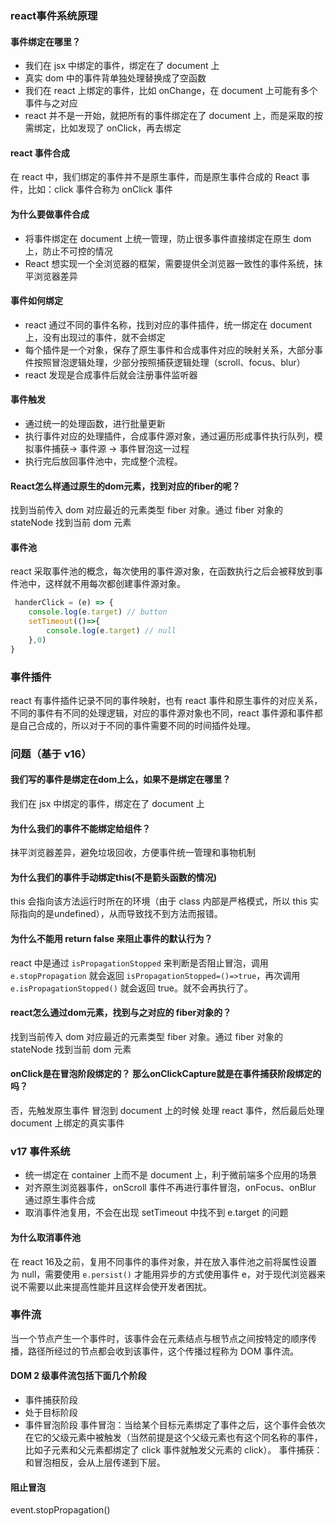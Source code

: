 ### react事件系统原理
#### 事件绑定在哪里？
- 我们在 jsx 中绑定的事件，绑定在了 document 上
- 真实 dom 中的事件背单独处理替换成了空函数
- 我们在 react 上绑定的事件，比如 onChange，在 document 上可能有多个事件与之对应
- react 并不是一开始，就把所有的事件绑定在了 document 上，而是采取的按需绑定，比如发现了 onClick，再去绑定

#### react 事件合成
在 react 中，我们绑定的事件并不是原生事件，而是原生事件合成的 React 事件，比如：click 事件合称为 onClick 事件

#### 为什么要做事件合成
- 将事件绑定在 document 上统一管理，防止很多事件直接绑定在原生 dom 上，防止不可控的情况
- React 想实现一个全浏览器的框架，需要提供全浏览器一致性的事件系统，抹平浏览器差异

#### 事件如何绑定
- react 通过不同的事件名称，找到对应的事件插件，统一绑定在 document 上，没有出现过的事件，就不会绑定
- 每个插件是一个对象，保存了原生事件和合成事件对应的映射关系，大部分事件按照冒泡逻辑处理，少部分按照捕获逻辑处理（scroll、focus、blur）
- react 发现是合成事件后就会注册事件监听器

#### 事件触发
- 通过统一的处理函数，进行批量更新
- 执行事件对应的处理插件，合成事件源对象，通过遍历形成事件执行队列，模拟事件捕获-> 事件源 -> 事件冒泡这一过程
- 执行完后放回事件池中，完成整个流程。

#### React怎么样通过原生的dom元素，找到对应的fiber的呢？
找到当前传入 dom 对应最近的元素类型 fiber 对象。通过 fiber 对象的 stateNode 找到当前 dom 元素

#### 事件池
react 采取事件池的概念，每次使用的事件源对象，在函数执行之后会被释放到事件池中，这样就不用每次都创建事件源对象。

```js
 handerClick = (e) => {
    console.log(e.target) // button
    setTimeout(()=>{
        console.log(e.target) // null
    },0)
}
```

### 事件插件
react 有事件插件记录不同的事件映射，也有 react 事件和原生事件的对应关系，不同的事件有不同的处理逻辑，对应的事件源对象也不同，react 事件源和事件都是自己合成的，所以对于不同的事件需要不同的时间插件处理。

### 问题（基于 v16）
#### 我们写的事件是绑定在dom上么，如果不是绑定在哪里？
我们在 jsx 中绑定的事件，绑定在了 document 上

#### 为什么我们的事件不能绑定给组件？
抹平浏览器差异，避免垃圾回收，方便事件统一管理和事物机制

#### 为什么我们的事件手动绑定this(不是箭头函数的情况)
this 会指向该方法运行时所在的环境（由于 class 内部是严格模式，所以 this 实际指向的是undefined），从而导致找不到方法而报错。

#### 为什么不能用 return false 来阻止事件的默认行为？
react 中是通过 `isPropagationStopped` 来判断是否阻止冒泡，调用 `e.stopPropagation` 就会返回 `isPropagationStopped=()=>true`，再次调用 `e.isPropagationStopped()` 就会返回 true。就不会再执行了。

#### react怎么通过dom元素，找到与之对应的 fiber对象的？
找到当前传入 dom 对应最近的元素类型 fiber 对象。通过 fiber 对象的 stateNode 找到当前 dom 元素

#### onClick是在冒泡阶段绑定的？ 那么onClickCapture就是在事件捕获阶段绑定的吗？
否，先触发原生事件 冒泡到 document 上的时候 处理 react 事件，然后最后处理 document 上绑定的真实事件

### v17 事件系统
- 统一绑定在 container 上而不是 document 上，利于微前端多个应用的场景
- 对齐原生浏览器事件，onScroll 事件不再进行事件冒泡，onFocus、onBlur 通过原生事件合成
- 取消事件池复用，不会在出现 setTimeout 中找不到 e.target 的问题

#### 为什么取消事件池
在 react 16及之前，复用不同事件的事件对象，并在放入事件池之前将属性设置为 null，需要使用 `e.persist()` 才能用异步的方式使用事件 e，对于现代浏览器来说不需要以此来提高性能并且这样会使开发者困扰。

### 事件流
当一个节点产生一个事件时，该事件会在元素结点与根节点之间按特定的顺序传播，路径所经过的节点都会收到该事件，这个传播过程称为 DOM 事件流。

#### DOM 2 级事件流包括下面几个阶段

- 事件捕获阶段
- 处于目标阶段
- 事件冒泡阶段
事件冒泡：当给某个目标元素绑定了事件之后，这个事件会依次在它的父级元素中被触发（当然前提是这个父级元素也有这个同名称的事件，比如子元素和父元素都绑定了 click 事件就触发父元素的 click）。
事件捕获：和冒泡相反，会从上层传递到下层。

#### 阻止冒泡
event.stopPropagation()
